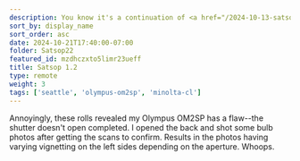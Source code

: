 ```yaml
---
description: You know it's a continuation of <a href="/2024-10-13-satsop-nuclear-1.1">Satsop 1.1</a>. Photos were taken on a mix of my Olympus OM2SP w/ Kodak ProImage 100 and Harman Phoenix 200, as well as my Minolta CL w/ Fuji 200 (Kodak). Also, those Minolta CL photos aren't actually of Satsop, I just got them developed and scanned in the same batch.
sort_by: display_name
sort_order: asc
date: 2024-10-21T17:40:00-07:00
folder: Satsop22
featured_id: mzdhczxto5limr23ueff
title: Satsop 1.2
type: remote 
weight: 3
tags: ['seattle', 'olympus-om2sp', 'minolta-cl']
---
```


Annoyingly, these rolls revealed my Olympus OM2SP has a flaw--the shutter doesn't open completed. I opened the back and shot some bulb photos after getting the scans to confirm. Results in the photos having varying vignetting on the left sides depending on the aperture. Whoops.